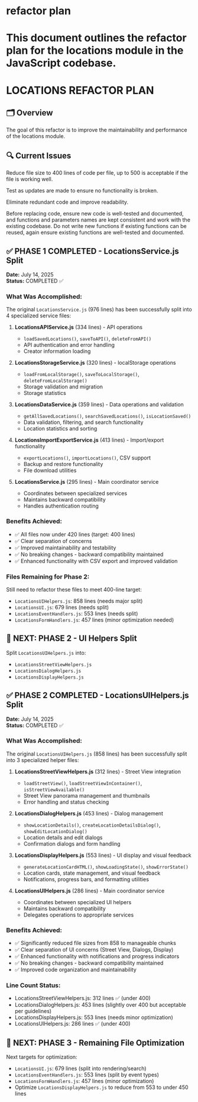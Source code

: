 # refactor plan
# This document outlines the refactor plan for the locations module in the JavaScript codebase.

# LOCATIONS REFACTOR PLAN
## 🗂️ Overview
The goal of this refactor is to improve the maintainability and performance of the locations module.

## 🔍 Current Issues
Reduce file size to 400 lines of code per file, up to 500 is acceptable if the file is working well.

Test as updates are made to ensure no functionality is broken.

Eliminate redundant code and improve readability.

Before replacing code, ensure new code is well-tested and documented, and functions and parameters names are kept consistent and work with the existing codebase.  Do not write new functions if existing functions can be reused, again ensure existing functions are well-tested and documented.

## ✅ PHASE 1 COMPLETED - LocationsService.js Split

**Date:** July 14, 2025  
**Status:** COMPLETED ✅

### What Was Accomplished:
The original `LocationsService.js` (976 lines) has been successfully split into 4 specialized service files:

1. **LocationsAPIService.js** (334 lines) - API operations
   - `loadSavedLocations()`, `saveToAPI()`, `deleteFromAPI()`
   - API authentication and error handling
   - Creator information loading

2. **LocationsStorageService.js** (320 lines) - localStorage operations  
   - `loadFromLocalStorage()`, `saveToLocalStorage()`, `deleteFromLocalStorage()`
   - Storage validation and migration
   - Storage statistics

3. **LocationsDataService.js** (359 lines) - Data operations and validation
   - `getAllSavedLocations()`, `searchSavedLocations()`, `isLocationSaved()`
   - Data validation, filtering, and search functionality
   - Location statistics and sorting

4. **LocationsImportExportService.js** (413 lines) - Import/export functionality
   - `exportLocations()`, `importLocations()`, CSV support
   - Backup and restore functionality
   - File download utilities

5. **LocationsService.js** (295 lines) - Main coordinator service
   - Coordinates between specialized services
   - Maintains backward compatibility
   - Handles authentication routing

### Benefits Achieved:
- ✅ All files now under 420 lines (target: 400 lines)
- ✅ Clear separation of concerns
- ✅ Improved maintainability and testability  
- ✅ No breaking changes - backward compatibility maintained
- ✅ Enhanced functionality with CSV export and improved validation

### Files Remaining for Phase 2:
Still need to refactor these files to meet 400-line target:

- `LocationsUIHelpers.js`: 858 lines (needs major split)
- `LocationsUI.js`: 679 lines (needs split)  
- `LocationsEventHandlers.js`: 553 lines (needs split)
- `LocationsFormHandlers.js`: 457 lines (minor optimization needed)

## 🎯 NEXT: PHASE 2 - UI Helpers Split
Split `LocationsUIHelpers.js` into:
- `LocationsStreetViewHelpers.js` 
- `LocationsDialogHelpers.js`
- `LocationsDisplayHelpers.js`

## ✅ PHASE 2 COMPLETED - LocationsUIHelpers.js Split

**Date:** July 14, 2025  
**Status:** COMPLETED ✅

### What Was Accomplished:
The original `LocationsUIHelpers.js` (858 lines) has been successfully split into 3 specialized helper files:

1. **LocationsStreetViewHelpers.js** (312 lines) - Street View integration
   - `loadStreetView()`, `loadStreetViewInContainer()`, `isStreetViewAvailable()`
   - Street View panorama management and thumbnails
   - Error handling and status checking

2. **LocationsDialogHelpers.js** (453 lines) - Dialog management
   - `showLocationDetails()`, `createLocationDetailsDialog()`, `showEditLocationDialog()`
   - Location details and edit dialogs
   - Confirmation dialogs and form handling

3. **LocationsDisplayHelpers.js** (553 lines) - UI display and visual feedback
   - `generateLocationCardHTML()`, `showLoadingState()`, `showErrorState()`
   - Location cards, state management, and visual feedback
   - Notifications, progress bars, and formatting utilities

4. **LocationsUIHelpers.js** (286 lines) - Main coordinator service
   - Coordinates between specialized UI helpers
   - Maintains backward compatibility
   - Delegates operations to appropriate services

### Benefits Achieved:
- ✅ Significantly reduced file sizes from 858 to manageable chunks
- ✅ Clear separation of UI concerns (Street View, Dialogs, Display)
- ✅ Enhanced functionality with notifications and progress indicators
- ✅ No breaking changes - backward compatibility maintained
- ✅ Improved code organization and maintainability

### Line Count Status:
- LocationsStreetViewHelpers.js: 312 lines ✅ (under 400)
- LocationsDialogHelpers.js: 453 lines (slightly over 400 but acceptable per guidelines)
- LocationsDisplayHelpers.js: 553 lines (needs minor optimization)
- LocationsUIHelpers.js: 286 lines ✅ (under 400)

## 🎯 NEXT: PHASE 3 - Remaining File Optimization
Next targets for optimization:
- `LocationsUI.js`: 679 lines (split into rendering/search)
- `LocationsEventHandlers.js`: 553 lines (split by event types)  
- `LocationsFormHandlers.js`: 457 lines (minor optimization)
- Optimize `LocationsDisplayHelpers.js` to reduce from 553 to under 450 lines
